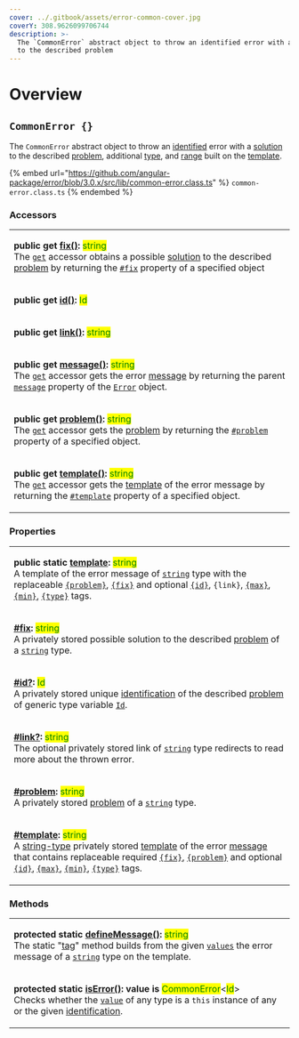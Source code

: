 ```yaml
---
cover: ../.gitbook/assets/error-common-cover.jpg
coverY: 308.9626099706744
description: >-
  The `CommonError` abstract object to throw an identified error with a solution
  to the described problem
---
```


# Overview

## `CommonError {}`

The `CommonError` abstract object to throw an [identified](../getting-started/basic-concepts.md#identification) error with a [solution](../getting-started/basic-concepts.md#fix) to the described [problem](../getting-started/basic-concepts.md#problem), additional [type](../getting-started/basic-concepts.md#type), and [range](../getting-started/basic-concepts.md#range) built on the [template](../getting-started/basic-concepts.md#template).

{% embed url="https://github.com/angular-package/error/blob/3.0.x/src/lib/common-error.class.ts" %}
`common-error.class.ts`
{% endembed %}

### Accessors

|                                                                                                                                                                                                                                                                                                                                                                                                                                                                                                                                                                                                                                                                                            |
| ------------------------------------------------------------------------------------------------------------------------------------------------------------------------------------------------------------------------------------------------------------------------------------------------------------------------------------------------------------------------------------------------------------------------------------------------------------------------------------------------------------------------------------------------------------------------------------------------------------------------------------------------------------------------------------------ |
| <p><strong>public get</strong> <a href="accessors/get-fix.md"><strong>fix()</strong></a><strong>:</strong> <mark style="color:green;">string</mark><br>The <a href="https://developer.mozilla.org/en-US/docs/Web/JavaScript/Reference/Functions/get"><code>get</code></a> accessor obtains a possible <a href="../getting-started/basic-concepts.md#fix">solution</a> to the described <a href="accessors/get-problem.md">problem</a> by returning the <a href="properties/fix.md"><code>#fix</code></a> property of a specified object</p>                                                                                                                                                |
| <p><strong>public get</strong> <a href="accessors/get-id.md"><strong>id()</strong></a><strong>:</strong> <mark style="color:green;">Id</mark> | <mark style="color:green;">undefined</mark><br>The <a href="https://developer.mozilla.org/en-US/docs/Web/JavaScript/Reference/Functions/get"><code>get</code></a> accessor gets the error <a href="../getting-started/basic-concepts.md#identification">identification</a> by returning the <a href="properties/id.md"><code>#id</code></a> property of a specified object.</p>                                                                                                                                                            |
| <p><strong>public get</strong> <a href="accessors/get-link.md"><strong>link()</strong></a><strong>:</strong> <mark style="color:green;">string</mark> | <mark style="color:green;">undefined</mark><br>The <a href="https://developer.mozilla.org/en-US/docs/Web/JavaScript/Reference/Functions/get"><code>get</code></a> accessor gets the link(to read more about the thrown error) by returning the <a href="properties/link.md"><code>#link</code></a> property of a specified object.</p>                                                                                                                                                                                             |
| <p><strong>public get</strong> <a href="accessors/get-message.md"><strong>message()</strong></a><strong>:</strong> <mark style="color:green;">string</mark><br>The <a href="https://developer.mozilla.org/en-US/docs/Web/JavaScript/Reference/Functions/get"><code>get</code></a> accessor gets the error <a href="../getting-started/basic-concepts.md#message">message</a> by returning the parent <a href="https://developer.mozilla.org/en-US/docs/Web/JavaScript/Reference/Global_Objects/Error/message"><code>message</code></a> property of the <a href="https://developer.mozilla.org/en-US/docs/Web/JavaScript/Reference/Global_Objects/Error"><code>Error</code></a> object.</p> |
| <p><strong>public get</strong> <a href="accessors/get-problem.md"><strong>problem()</strong></a><strong>:</strong> <mark style="color:green;">string</mark><br>The <a href="https://developer.mozilla.org/en-US/docs/Web/JavaScript/Reference/Functions/get"><code>get</code></a> accessor gets the <a href="../getting-started/basic-concepts.md#problem">problem</a> by returning the <a href="properties/problem.md"><code>#problem</code></a> property of a specified object.</p>                                                                                                                                                                                                      |
| <p><strong>public get</strong> <a href="accessors/get-template.md"><strong>template()</strong></a><strong>:</strong> <mark style="color:green;">string</mark><br>The <a href="https://developer.mozilla.org/en-US/docs/Web/JavaScript/Reference/Functions/get"><code>get</code></a> accessor gets the <a href="../getting-started/basic-concepts.md#template">template</a> of the error message by returning the <a href="properties/template.md"><code>#template</code></a> property of a specified object.</p>                                                                                                                                                                           |

### Properties

|                                                                                                                                                                                                                                                                                                                                                                                                                                                                                                                                                                                                                                                                                                                                                                                                                                           |
| ----------------------------------------------------------------------------------------------------------------------------------------------------------------------------------------------------------------------------------------------------------------------------------------------------------------------------------------------------------------------------------------------------------------------------------------------------------------------------------------------------------------------------------------------------------------------------------------------------------------------------------------------------------------------------------------------------------------------------------------------------------------------------------------------------------------------------------------- |
| <p><strong>public static</strong> <a href="properties/static-template.md"><strong>template</strong></a><strong>:</strong> <mark style="color:green;">string</mark><br>A template of the error message of <a href="https://developer.mozilla.org/en-US/docs/Web/JavaScript/Reference/Global_Objects/String"><code>string</code></a> type with the replaceable <a href="constructor.md#problem"><code>{problem}</code></a>, <a href="constructor.md#fix"><code>{fix}</code></a> and optional <a href="constructor.md#id"><code>{id}</code></a>, <code>{link}</code>, <a href="constructor.md#max"><code>{max}</code></a>, <a href="constructor.md#min"><code>{min}</code></a>, <a href="constructor.md#type"><code>{type}</code></a> tags.</p>                                                                                              |
| <p><strong></strong><a href="properties/fix.md"><strong>#fix</strong></a><strong>:</strong> <mark style="color:green;">string</mark><br>A privately stored possible solution to the described <a href="../getting-started/basic-concepts.md#problem">problem</a> of a <a href="https://developer.mozilla.org/en-US/docs/Web/JavaScript/Reference/Global_Objects/String"><code>string</code></a> type.</p>                                                                                                                                                                                                                                                                                                                                                                                                                                 |
| <p><strong></strong><a href="properties/id.md"><strong>#id?</strong></a><strong>:</strong> <mark style="color:green;">Id</mark><br>A privately stored unique <a href="../getting-started/basic-concepts.md#identification">identification</a> of the described <a href="../getting-started/basic-concepts.md#problem">problem</a> of generic type variable <a href="generic-type-variables.md#wrap-opening"><code>Id</code></a>.</p>                                                                                                                                                                                                                                                                                                                                                                                                      |
| <p><strong></strong><a href="properties/link.md"><strong>#link?</strong></a><strong>:</strong> <mark style="color:green;">string</mark><br>The optional privately stored link of <a href="https://developer.mozilla.org/en-US/docs/Web/JavaScript/Reference/Global_Objects/String"><code>string</code></a> type redirects to read more about the thrown error.</p>                                                                                                                                                                                                                                                                                                                                                                                                                                                                        |
| <p><strong></strong><a href="properties/problem.md"><strong>#problem</strong></a><strong>:</strong> <mark style="color:green;">string</mark><br>A privately stored <a href="../getting-started/basic-concepts.md#problem">problem</a> of a <a href="https://developer.mozilla.org/en-US/docs/Web/JavaScript/Reference/Global_Objects/String"><code>string</code></a> type.</p>                                                                                                                                                                                                                                                                                                                                                                                                                                                            |
| <p><strong></strong><a href="properties/template.md"><strong>#template</strong></a><strong>:</strong> <mark style="color:green;">string</mark><br>A <a href="https://developer.mozilla.org/en-US/docs/Web/JavaScript/Reference/Global_Objects/String">string-type</a> privately stored <a href="../getting-started/basic-concepts.md#template">template</a> of the error <a href="../getting-started/basic-concepts.md#message">message</a> that contains replaceable required <a href="constructor.md#fix"><code>{fix}</code></a>, <a href="constructor.md#problem"><code>{problem}</code></a> and optional <a href="constructor.md#id"><code>{id}</code></a>, <a href="constructor.md#max"><code>{max}</code></a>, <a href="constructor.md#min"><code>{min}</code></a>, <a href="constructor.md#type"><code>{type}</code></a> tags.</p> |

### Methods

|                                                                                                                                                                                                                                                                                                                                                                                                                                                                                                                                                                                              |
| -------------------------------------------------------------------------------------------------------------------------------------------------------------------------------------------------------------------------------------------------------------------------------------------------------------------------------------------------------------------------------------------------------------------------------------------------------------------------------------------------------------------------------------------------------------------------------------------- |
| <p><strong>protected static</strong> <a href="methods/static-definemessage.md"><strong>defineMessage()</strong></a><strong>:</strong> <mark style="color:green;">string</mark><br>The static "<a href="https://developer.mozilla.org/en-US/docs/Web/JavaScript/Reference/Template_literals">tag</a>" method builds from the given <a href="methods/static-definemessage.md#...values-any"><code>values</code></a> the error message of a <a href="https://developer.mozilla.org/en-US/docs/Web/JavaScript/Reference/Global_Objects/String"><code>string</code></a> type on the template.</p> |
| <p><strong>protected static</strong> <a href="methods/static-iserror.md"><strong>isError()</strong></a><strong>: value is</strong> <mark style="color:green;">CommonError</mark>&#x3C;<mark style="color:green;">Id</mark>><br><strong></strong>Checks whether the <a href="methods/static-iserror.md#value-any"><code>value</code></a> of any type is a <code>this</code> instance of any or the given <a href="methods/static-iserror.md#id-id">identification</a>.</p>                                                                                                                    |
